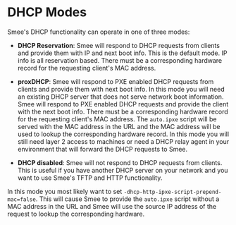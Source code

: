 # DHCP Modes

Smee's DHCP functionality can operate in one of three modes:

- **DHCP Reservation**: Smee will respond to DHCP requests from clients and provide them with IP and next boot info. This is the default mode. IP info is all reservation based. There must be a corresponding hardware record for the requesting client's MAC address.

- **proxDHCP**: Smee will respond to PXE enabled DHCP requests from clients and provide them with next boot info. In this mode you will need an existing DHCP server that does not serve network boot information. Smee will respond to PXE enabled DHCP requests and provide the client with the next boot info. There must be a corresponding hardware record for the requesting client's MAC address. The `auto.ipxe` script will be served with the MAC address in the URL and the MAC address will be used to lookup the corresponding hardware record. In this mode you will still need layer 2 access to machines or need a DHCP relay agent in your environment that will forward the DHCP requests to Smee.

- **DHCP disabled**: Smee will not respond to DHCP requests from clients. This is useful if you have another DHCP server on your network and you want to use Smee's TFTP and HTTP functionality.

In this mode you most likely want to set `-dhcp-http-ipxe-script-prepend-mac=false`. This will cause Smee to provide the `auto.ipxe` script without a MAC address in the URL and Smee will use the source IP address of the request to lookup the corresponding hardware.
